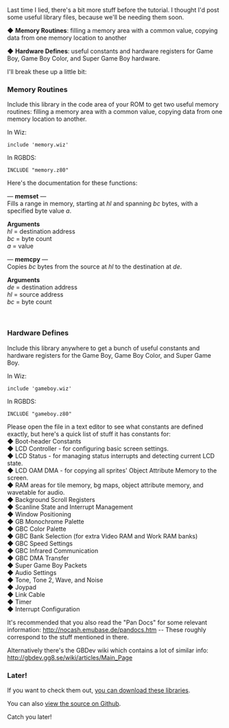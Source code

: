 Last time I lied, there's a bit more stuff before the tutorial. I thought I'd post some useful library files, because we'll be needing them soon.

&#9670; **Memory Routines**: filling a memory area with a common value, copying data from one memory location to another

&#9670; **Hardware Defines**: useful constants and hardware registers for Game Boy, Game Boy Color, and Super Game Boy hardware.

I'll break these up a little bit:

### **Memory Routines**

Include this library in the code area of your ROM to get two useful memory routines: filling a memory area with a common value, copying data from one memory location to another.

In Wiz:

<pre><code>include 'memory.wiz'</code></pre>

In RGBDS:

<pre><code>INCLUDE "memory.z80"</code></pre>

Here's the documentation for these functions:

&mdash; **memset** &mdash;<br/>
Fills a range in memory, starting at *hl* and spanning *bc* bytes, with a specified byte value *a*.

**Arguments**<br/>
*hl* = destination address<br />
*bc* = byte count<br />
*a* = value<br />

&mdash; **memcpy** &mdash;<br/>
Copies *bc* bytes from the source at *hl* to the destination at *de*.

**Arguments**<br/>
*de* = destination address<br />
*hl* = source address<br />
*bc* = byte count<br />

<br />

### **Hardware Defines**

Include this library anywhere to get a bunch of useful constants and hardware registers for the Game Boy, Game Boy Color, and Super Game Boy.

In Wiz:

<pre><code>include 'gameboy.wiz'</code></pre>

In RGBDS:

<pre><code>INCLUDE "gameboy.z80"</code></pre>

Please open the file in a text editor to see what constants are defined exactly, but here's a quick list of stuff it has constants for:<br />
&#9670; Boot-header Constants<br />
&#9670; LCD Controller - for configuring basic screen settings.<br />
&#9670; LCD Status - for managing status interrupts and detecting current LCD state.<br />
&#9670; LCD OAM DMA - for copying all sprites' Object Attribute Memory to the screen.<br />
&#9670; RAM areas for tile memory, bg maps, object attribute memory, and wavetable for audio.<br />
&#9670; Background Scroll Registers<br />
&#9670; Scanline State and Interrupt Management<br />
&#9670; Window Positioning<br />
&#9670; GB Monochrome Palette<br />
&#9670; GBC Color Palette<br />
&#9670; GBC Bank Selection (for extra Video RAM and Work RAM banks)<br />
&#9670; GBC Speed Settings<br />
&#9670; GBC Infrared Communication<br />
&#9670; GBC DMA Transfer<br />
&#9670; Super Game Boy Packets<br />
&#9670; Audio Settings<br />
&#9670; Tone, Tone 2, Wave, and Noise<br />
&#9670; Joypad<br />
&#9670; Link Cable<br />
&#9670; Timer<br />
&#9670; Interrupt Configuration<br />

It's recommended that you also read the "Pan Docs" for some relevant information: http://nocash.emubase.de/pandocs.htm -- These roughly correspond to the stuff mentioned in there.

Alternatively there's the GBDev wiki which contains a lot of similar info: http://gbdev.gg8.se/wiki/articles/Main_Page

### **Later!**

If you want to check them out, [you can download these libraries](http://make.vg/get/assemblydigest/part-3-libraries.zip).

You can also [view the source on Github](https://github.com/assemblydigest/gameboy/tree/master/part-3-libraries).

Catch you later!